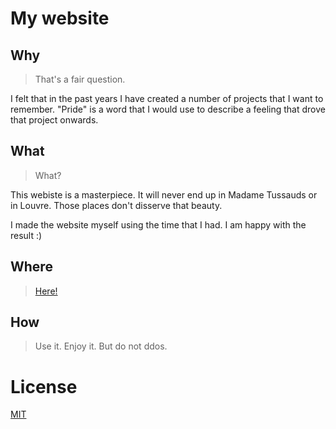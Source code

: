# My website

## Why

> That's a fair question.

I felt that in the past years I have created a number of projects that I want to remember. "Pride" is a word that I would use to describe a feeling that drove that project onwards.

## What

> What?

This webiste is a masterpiece. It will never end up in Madame Tussauds or in Louvre. Those places don't disserve that beauty.

I made the website myself using the time that I had. I am happy with the result :)

## Where

> [Here!](https://www.adtimokhin.com)

## How

> Use it. Enjoy it. But do not ddos.

# License

[MIT](/LICENSE.md)

